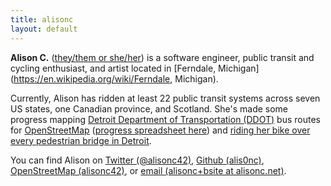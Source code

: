 ```yaml
---
title: alisonc
layout: default
---
```


**Alison C.** ([they/them or she/her](https://pronoun.is/they?or=she)) is a software engineer, public transit and cycling enthusiast, and artist located in [Ferndale, Michigan](https://en.wikipedia.org/wiki/Ferndale, Michigan).

Currently, Alison has ridden at least 22 public transit systems across seven US states, one Canadian province, and Scotland. She's made some progress mapping  [Detroit Department of Transportation (DDOT)](http://detroitmi.gov/ddot) bus routes for [OpenStreetMap](https://www.openstreetmap.org/) ([progress spreadsheet here](https://docs.google.com/spreadsheets/d/1DuaTFLO9jS-ifWJ7lHtn8ZQgogPP24J--8n1pQ2hcqY/edit?usp=sharing)) and [riding her bike over every pedestrian bridge in Detroit](//alisonc.net/pedbridge-project).

You can find Alison on [Twitter (@alisonc42)](https://twitter.com/alisonc42), [Github (alis0nc)](https://github.com/alis0nc), [OpenStreetMap (alisonc42)](https://www.openstreetmap.org/user/alisonc42), or [email (alisonc+bsite at alisonc.net)](mailto:alisonc+bsite@alisonc.net).
